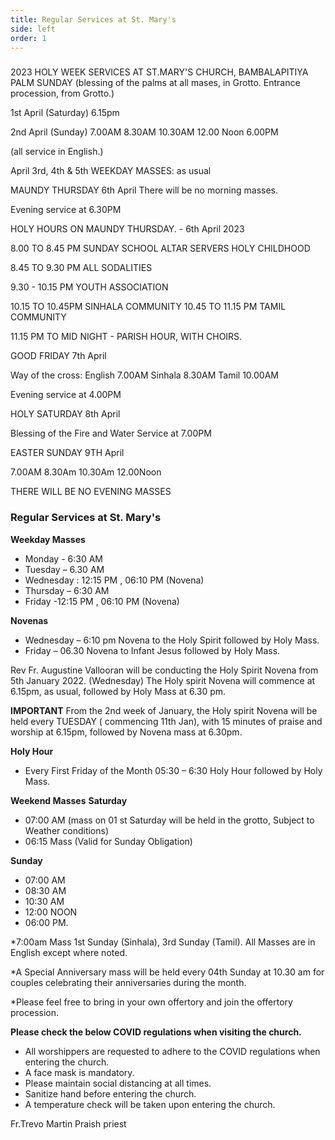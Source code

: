 ```yaml
---
title: Regular Services at St. Mary's
side: left
order: 1
---
```

###


2023
HOLY WEEK SERVICES AT ST.MARY'S CHURCH, BAMBALAPITIYA
PALM SUNDAY
(blessing of the palms at all mases, in Grotto. Entrance procession, from Grotto.)

1st April (Saturday)
6.15pm

2nd April 
(Sunday)
7.00AM
8.30AM
10.30AM
12.00 Noon
6.00PM

(all service in English.)

April 3rd, 4th & 5th
WEEKDAY MASSES: as usual

MAUNDY THURSDAY
6th April 
There will be no morning masses.

Evening service at 6.30PM

HOLY HOURS ON MAUNDY THURSDAY. - 
6th April 2023

8.00 TO 8.45 PM
SUNDAY SCHOOL
ALTAR SERVERS
HOLY CHILDHOOD

8.45 TO 9.30 PM
ALL SODALITIES

9.30 - 10.15 PM
YOUTH ASSOCIATION 

10.15 TO 10.45PM SINHALA COMMUNITY 
10.45 TO 11.15 PM TAMIL COMMUNITY 

11.15 PM TO MID NIGHT - PARISH HOUR, WITH CHOIRS.

GOOD FRIDAY
7th April 

Way of the cross:
English 7.00AM
Sinhala 8.30AM
Tamil 10.00AM

Evening service at 4.00PM

HOLY SATURDAY
8th April

Blessing of the Fire and Water
Service at
7.00PM

EASTER SUNDAY 
9TH April

7.00AM
8.30Am
10.30Am
12.00Noon 

THERE WILL BE NO EVENING MASSES 

### Regular Services at St. Mary's

**Weekday Masses**
* Monday - 6:30 AM
* Tuesday – 6.30 AM
* Wednesday : 12:15 PM , 06:10 PM (Novena)
* Thursday – 6:30 AM
* Friday -12:15 PM , 06:10 PM (Novena)

**Novenas**

* Wednesday – 6:10 pm Novena to the Holy Spirit followed by Holy Mass.
* Friday – 06.30 Novena to Infant Jesus followed by Holy Mass.

Rev Fr. Augustine Vallooran  will be conducting the Holy Spirit Novena from 5th January 2022. (Wednesday)
The Holy spirit Novena will commence at 6.15pm, as usual, followed by Holy Mass at 6.30 pm.

 **IMPORTANT**
From the 2nd week of January, the Holy spirit Novena will be held every TUESDAY ( commencing 11th Jan), with 15 minutes of praise and worship at 6.15pm, followed by Novena  mass at 6.30pm.

**Holy Hour** 

* Every First Friday of the Month 05:30 – 6:30 Holy Hour followed by Holy Mass.

**Weekend Masses**
**Saturday**

* 07:00 AM (mass on 01 st Saturday will be held in the grotto, Subject to Weather conditions)
* 06:15 Mass (Valid for Sunday Obligation)

**Sunday**

* 07:00 AM
* 08:30 AM
* 10:30 AM
* 12:00 NOON
* 06:00 PM.

*7:00am Mass 1st Sunday (Sinhala), 3rd Sunday (Tamil). All Masses are in English except where noted. 

*A Special Anniversary mass will be held every 04th Sunday at 10.30 am for couples celebrating their anniversaries during the month.

*Please feel free to bring in your own  offertory and join the offertory procession.

**Please check the below COVID regulations when visiting the church.**
*  All worshippers are requested to adhere to the COVID regulations when entering the church.
* A face mask is mandatory.
* Please maintain social distancing at all times. 
* Sanitize hand before entering the church. 
* A temperature  check will be taken upon entering the church. 

Fr.Trevo Martin
Praish priest
